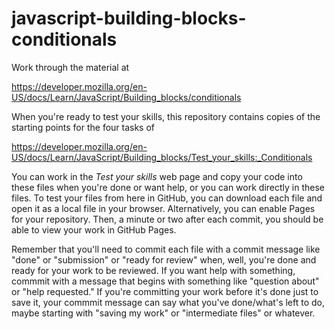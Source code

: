 # javascript-building-blocks-conditionals

Work through the material at 

https://developer.mozilla.org/en-US/docs/Learn/JavaScript/Building_blocks/conditionals

When you're ready to test your skills, this repository contains copies of the starting points for the four tasks of

https://developer.mozilla.org/en-US/docs/Learn/JavaScript/Building_blocks/Test_your_skills:_Conditionals

You can work in the _Test your skills_ web page and copy your code into these files when you're done or want help, or you can work directly in these files. To test your files from here in GitHub, you can download each file and open it as a local file in your browser. Alternatively, you can enable Pages for your repository.  Then, a minute or two after each commit, you should be able to view your work in GitHub Pages.  

Remember that you'll need to commit each file with a commit message like "done" or "submission" or "ready for review" when, well, you're done and ready for your work to be reviewed. If you want help with something, commmit with a message that begins with something like "question about" or "help requested."  If you're committing your work before it's done just to save it, your commmit message can say what you've done/what's left to do, maybe starting with "saving my work" or "intermediate files" or whatever.
